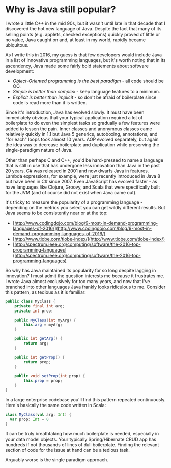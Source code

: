 # Why is Java still popular?

I wrote a little C++ in the mid 90s, but it wasn't until late in that decade that I discovered the hot new language of Java.  Despite the fact that many of its selling points (e.g. applets, checked exceptions) quickly proved of little or no value, Java caught on and, at least in my world, rapidly became ubiquitous.

As I write this in 2016, my guess is that few developers would include Java in a list of innovative programming languages, but it's worth noting that in its ascendency, Java made some fairly bold statements about software development:

+ *Object-Oriented programming is the best paradigm* - all code should be OO.
+ *Simple is better than complex* - keep language features to a minimum.
+ *Explicit is better than implicit* - so don't be afraid of boilerplate since code is read more than it is written.
 
Since it's introduction, Java has evolved slowly.  It must have been immediately obvious that your typical application required a lot of boilerplate to do even the simplest tasks so gradually a few features were added to lessen the pain.  Inner classes and anonymous classes came relatively quickly in 1.1 but Java 5 generics, autoboxing, annotations, and "for each" loops took almost 10 years.  AOP evolved separately, but again the idea was to decrease boilerplate and duplication while preserving the single-paradigm nature of Java.
   
Other than perhaps C and C++, you'd be hard-pressed to name a language that is still in use that has undergone less innovation than Java in the past 20 years.  C# was released in 2001 and now dwarfs Java in features.  Lambda expressions, for example, were just recently introduced in Java 8 but have been in C# since 2007.  Even JavaScript has evolved faster - as have languages like Clojure, Groovy, and Scala that were specifically built for the JVM (and of course did not exist when Java came out).

It's tricky to measure the popularity of a programming language - depending on the metrics you select you can get wildly different results.  But Java seems to be consistently near or at the top:

+ [http://www.codingdojo.com/blog/9-most-in-demand-programming-languages-of-2016/](http://www.codingdojo.com/blog/9-most-in-demand-programming-languages-of-2016/)
+ [http://www.tiobe.com/tiobe-index/](http://www.tiobe.com/tiobe-index/)
+ [http://spectrum.ieee.org/computing/software/the-2016-top-programming-languages](http://spectrum.ieee.org/computing/software/the-2016-top-programming-languages)

So why has Java maintained its popularity for so long despite lagging in innovation?  I must admit the question interests me because it frustrates me.  I wrote Java almost exclusively for too many years, and now that I've branched into other languages Java frankly looks ridiculous to me.  Consider this pattern, as tedious as it is familiar:

``` java
public class MyClass {
    private final int arg;
    private int prop;

    public MyClass(int myArg) {
        this.arg = myArg;
    }

    public int getArg() {
        return arg;
    }

    public int getProp() {
        return prop;
    }

    public void setProp(int prop) {
        this.prop = prop;
    }
}
```

In a large enterprise codebase you'll find this pattern repeated continuously.  Here's basically the same code written in Scala:

``` scala
class MyClass(val arg: Int) {
  var prop: Int = 0
}
```

It can be truly breathtaking how much boilerplate is needed, especially in your data model objects.  Your typically Spring/Hibernate CRUD app has hundreds if not thousands of lines of dull boilerplate.  Finding the relevant section of code for the issue at hand can be a tedious task.

Arguably worse is the single paradigm approach.  